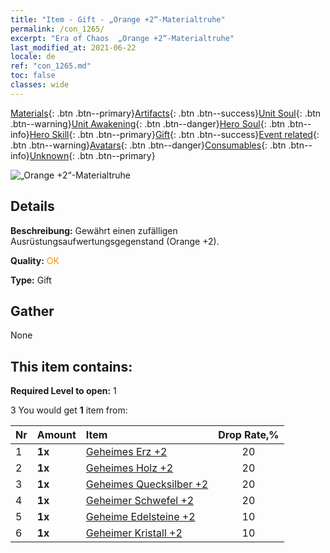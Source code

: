 ```yaml
---
title: "Item - Gift - „Orange +2“-Materialtruhe"
permalink: /con_1265/
excerpt: "Era of Chaos  „Orange +2“-Materialtruhe"
last_modified_at: 2021-06-22
locale: de
ref: "con_1265.md"
toc: false
classes: wide
---
```

 [Materials](/ItemsDE/){: .btn .btn--primary}[Artifacts](/ItemsDE/Artifacts/){: .btn .btn--success}[Unit Soul](/ItemsDE/UnitSoul/){: .btn .btn--warning}[Unit Awakening](/ItemsDE/UnitAwakening/){: .btn .btn--danger}[Hero Soul](/ItemsDE/HeroSoul/){: .btn .btn--info}[Hero Skill](/ItemsDE/HeroSkill/){: .btn .btn--primary}[Gift](/ItemsDE/Gift/){: .btn .btn--success}[Event related](/ItemsDE/Events/){: .btn .btn--warning}[Avatars](/ItemsDE/Avatars/){: .btn .btn--danger}[Consumables](/ItemsDE/Consumables/){: .btn .btn--info}[Unknown](/ItemsDE/Unknown/){: .btn .btn--primary}

 ![„Orange +2“-Materialtruhe](/images/t/i_304002.png)

## Details
 **Beschreibung:** Gewährt einen zufälligen Ausrüstungsaufwertungsgegenstand (Orange +2).

 **Quality:** <span style="color: #FF8C00">OK</span>

 **Type:** Gift

## Gather

  None

## This item contains:

 **Required Level to open:** 1

 3 You would get **1** item  from:

  | Nr | Amount |     Item    | Drop Rate,% |
  |:---|:-------|:------------|:---------:|
  | 1 |  **1x** | [Geheimes Erz +2](/ItemsDE/mat_75/) | 20 | 
  | 2 |  **1x** | [Geheimes Holz +2](/ItemsDE/mat_76/) | 20 | 
  | 3 |  **1x** | [Geheimes Quecksilber +2](/ItemsDE/mat_77/) | 20 | 
  | 4 |  **1x** | [Geheimer Schwefel +2](/ItemsDE/mat_78/) | 20 | 
  | 5 |  **1x** | [Geheime Edelsteine +2](/ItemsDE/mat_79/) | 10 | 
  | 6 |  **1x** | [Geheimer Kristall +2](/ItemsDE/mat_80/) | 10 | 
